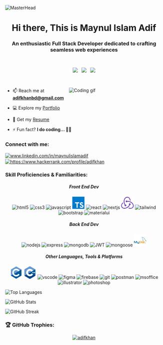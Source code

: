 ![MasterHead](https://www.iiserkol.ac.in/~cds/assets/image/intro_to_comp_programming.jpg)
<h1 align="center">Hi there, This is Maynul Islam Adif</h1>
<h3 align="center">An enthusiastic Full Stack Developer dedicated to crafting seamless web experiences</h3> <br/>

<p align="center">
<!-- <img src="https://komarev.com/ghpvc/?username=adifkhan&logo=github&style=for-the-badge&color=de7716&labelColor=1c1917"/> &nbsp; -->
<img src="https://img.shields.io/badge/Profile%20Views-653-orange?style=for-the-badge&logo=github&labelColor=1c1917"/> &nbsp;
<img src="https://img.shields.io/github/followers/adifkhan?logo=github&style=for-the-badge&color=de7716&labelColor=1c1917"/> &nbsp;
<img src="https://img.shields.io/github/stars/adifkhan?affiliations=OWNER%2CCOLLABORATOR&logo=github&style=for-the-badge&color=de7716&labelColor=1c1917"/>
</p>
<br/>

<p>
<img align="right" alt="Coding gif" width="300" src="https://cdn.dribbble.com/users/1162077/screenshots/3848914/programmer.gif"/>
</p>

<!-- - 💬 Ask me about **JavaScript, TypeScript, React, NextJs, NodeJS, ExpressJs, MongoDb, Mongoose, MySQL** -->

- 📫 Reach me at **adifkhanbd@gmail.com**

- 💻 Explore my [Portfolio](https://maynulislamadif.vercel.app/) 

- 📄 Get my [Resume](https://drive.google.com/drive/folders/1zgde61gIEtW7R6rVyM2x81Juss24Ksk6?usp=sharing)

- ⚡ Fun fact?  **I do coding... 🤗🤗**

<h3 align="left">Connect with me:</h3>
<p align="left">
<a href="https://linkedin.com/in/www.linkedin.com/in/maynulislamadif" target="blank"><img align="center" src="https://raw.githubusercontent.com/rahuldkjain/github-profile-readme-generator/master/src/images/icons/Social/linked-in-alt.svg" alt="www.linkedin.com/in/maynulislamadif" height="30" width="40" /></a>
<a href="https://www.hackerrank.com/profile/adifkhan" target="blank"><img align="center" src="https://raw.githubusercontent.com/rahuldkjain/github-profile-readme-generator/master/src/images/icons/Social/hackerrank.svg" alt="https://www.hackerrank.com/profile/adifkhan" height="30" width="40" /></a>
</p>

<h3 align="left">Skill Proficiencies & Familiarities:</h3>

<h5 align="center">Front End Dev</h5>
<p align="center">  <img src="https://upload.wikimedia.org/wikipedia/commons/thumb/6/61/HTML5_logo_and_wordmark.svg/130px-HTML5_logo_and_wordmark.svg.png" alt="html5" width="40" height="40"/> <img src="https://upload.wikimedia.org/wikipedia/commons/thumb/d/d5/CSS3_logo_and_wordmark.svg/120px-CSS3_logo_and_wordmark.svg.png" alt="css3" width="40" height="40"/> <img src="https://user-images.githubusercontent.com/74038190/212257454-16e3712e-945a-4ca2-b238-408ad0bf87e6.gif" alt="javascript" width="40" height="40"/> <img src="https://raw.githubusercontent.com/devicons/devicon/master/icons/typescript/typescript-original.svg" alt="typescript" width="40" height="40"/> <img src="https://user-images.githubusercontent.com/74038190/212257467-871d32b7-e401-42e8-a166-fcfd7baa4c6b.gif" alt="react" width="40" height="40"/> <img src="https://d2nir1j4sou8ez.cloudfront.net/wp-content/uploads/2021/12/nextjs-boilerplate-logo.png" alt="nextjs" width="40" height="40"/> <img src="https://raw.githubusercontent.com/devicons/devicon/master/icons/redux/redux-original.svg" alt="redux" width="40" height="40"/> <img src="https://www.vectorlogo.zone/logos/tailwindcss/tailwindcss-icon.svg" alt="tailwind" width="40" height="40"/> <img src="https://user-images.githubusercontent.com/74038190/212280805-9bcb336b-8c55-46a8-abf8-ff286ab55472.gif" alt="bootstrap" width="40" height="40"/> <img src="https://mui.com/static/logo.png" alt="materialui" width="40" height="40"/> </p>

<h5 align="center">Back End Dev</h5>
<p align="center"> <img src="https://user-images.githubusercontent.com/74038190/212257460-738ff738-247f-4445-a718-cdd0ca76e2db.gif" alt="nodejs" width="40" height="40"/> <img src="https://ajeetchaulagain.com/static/7cb4af597964b0911fe71cb2f8148d64/87351/express-js.png" alt="express" width="40" height="40"/> <img src="https://upload.wikimedia.org/wikipedia/en/thumb/5/5a/MongoDB_Fores-Green.svg/250px-MongoDB_Fores-Green.svg.png" alt="mongodb" width="60" height="40"/> <img src="https://img.icons8.com/color/64/java-web-token.png" alt="JWT" width="40" height="40"/> <img src="https://img.icons8.com/color/64/mongoose.png" alt="mongoose" width="40" height="40"/> <img src="https://raw.githubusercontent.com/devicons/devicon/master/icons/mysql/mysql-original-wordmark.svg" alt="mysql" width="40" height="40"/> </p>

<h5 align="center">Other Languages, Tools & Platforms</h5>
<p align="center"> <img src="https://raw.githubusercontent.com/devicons/devicon/master/icons/c/c-original.svg" alt="c" width="40" height="40"/> <img src="https://raw.githubusercontent.com/devicons/devicon/master/icons/cplusplus/cplusplus-original.svg" alt="cplusplus" width="40" height="40"/> <img src="https://user-images.githubusercontent.com/74038190/212257465-7ce8d493-cac5-494e-982a-5a9deb852c4b.gif" alt="vscode" width="40" height="40"/> <img src="https://www.vectorlogo.zone/logos/figma/figma-icon.svg" alt="figma" width="40" height="40"/> <img src="https://www.vectorlogo.zone/logos/firebase/firebase-icon.svg" alt="firebase" width="40" height="40"/> <img src="https://www.vectorlogo.zone/logos/git-scm/git-scm-icon.svg" alt="git" width="40" height="40"/> <img src="https://voyager.postman.com/logo/postman-logo-icon-orange.svg" alt="postman" width="40" height="40"/> <img src="https://static.vecteezy.com/system/resources/previews/014/018/577/original/ms-office-logo-on-transparent-background-free-vector.jpg" alt="msoffice" width="40" height="40"/> <img src="https://www.adobe.com/cc-shared/assets/img/product-icons/svg/illustrator-40.svg" alt="illustrator" width="40" height="40"/> <img src="https://upload.wikimedia.org/wikipedia/commons/thumb/a/af/Adobe_Photoshop_CC_icon.svg/120px-Adobe_Photoshop_CC_icon.svg.png" alt="photoshop" width="40" height="40"/> </p>


![Top Languages](https://github-readme-stats.vercel.app/api/top-langs/?username=adifkhan&layout=compact&theme=one_dark_pro )
  
![GitHub Stats](https://github-readme-stats.vercel.app/api?username=adifkhan&show_icons=true&theme=codeSTACKr)

![GitHub Streak](https://github-readme-streak-stats.herokuapp.com/?user=adifkhan)

<h3 align="left">🏆 GitHub Trophies:</h3>

<p align="center"> <a href="https://github.com/ryo-ma/github-profile-trophy"><img src="https://github-profile-trophy.vercel.app/?username=adifkhan" alt="adifkhan" /></a> </p>


